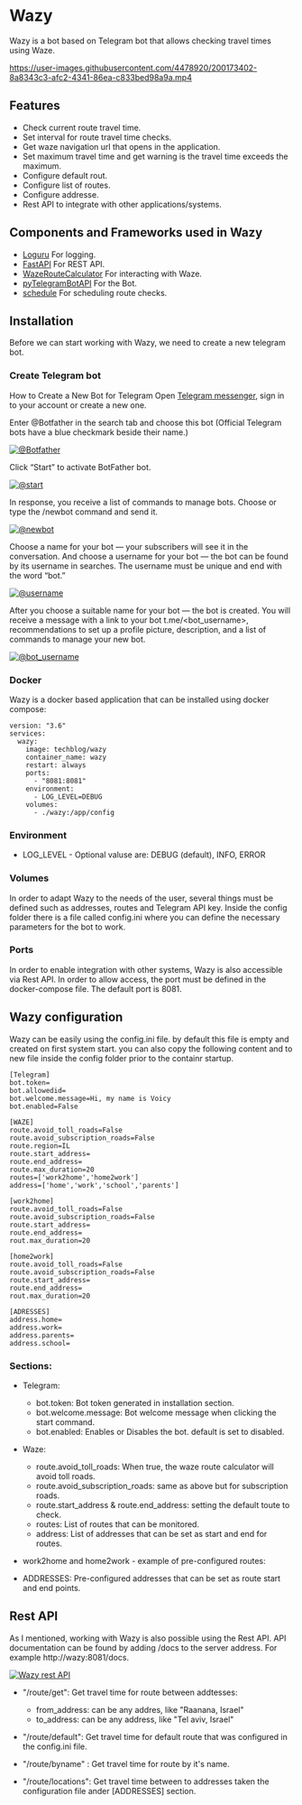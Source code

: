 # Wazy
Wazy is a bot based on Telegram bot that allows checking travel times using Waze.

https://user-images.githubusercontent.com/4478920/200173402-8a8343c3-afc2-4341-86ea-c833bed98a9a.mp4

## Features
- Check current route travel time.
- Set interval for route travel time checks.
- Get waze navigation url that opens in the application.
- Set maximum travel time and get warning is the travel time exceeds the maximum.
- Configure default rout.
- Configure list of routes.
- Configure addresse.
- Rest API to integrate with other applications/systems.


## Components and Frameworks used in Wazy
* [Loguru](https://pypi.org/project/loguru/) For logging.
* [FastAPI](https://github.com/tiangolo/fastapi) For REST API.
* [WazeRouteCalculator](https://github.com/kovacsbalu/WazeRouteCalculator) For interacting with Waze.
* [pyTelegramBotAPI](https://pypi.org/project/pyTelegramBotAPI/) For the Bot.
* [schedule](https://pypi.org/project/schedule/) For scheduling route checks.


## Installation
Before we can start working with Wazy, we need to create a new telegram bot. 

### Create Telegram bot
How to Create a New Bot for Telegram
Open [Telegram messenger](https://web.telegram.org/), sign in to your account or create a new one.

 Enter @Botfather in the search tab and choose this bot (Official Telegram bots have a blue checkmark beside their name.)

[![@Botfather](https://github.com/t0mer/voicy/blob/main/screenshots/scr1-min.png?raw=true "@Botfather")](https://github.com/t0mer/voicy/blob/main/screenshots/scr1-min.png?raw=true "@Botfather")

Click “Start” to activate BotFather bot.

[![@start](https://github.com/t0mer/voicy/blob/main/screenshots/scr2-min.png?raw=true "@start")](https://github.com/t0mer/voicy/blob/main/screenshots/scr1-min.png?raw=true "@start")

In response, you receive a list of commands to manage bots.
Choose or type the /newbot command and send it.

[![@newbot](https://github.com/t0mer/voicy/blob/main/screenshots/scr3-min.png?raw=true "@newbot")](https://github.com/t0mer/voicy/blob/main/screenshots/scr3-min.png?raw=true "@newbot")


Choose a name for your bot — your subscribers will see it in the conversation. And choose a username for your bot — the bot can be found by its username in searches. The username must be unique and end with the word “bot.”

[![@username](https://github.com/t0mer/voicy/blob/main/screenshots/scr4-min.png?raw=true "@username")](https://github.com/t0mer/voicy/blob/main/screenshots/scr4-min.png?raw=true "@username")


After you choose a suitable name for your bot — the bot is created. You will receive a message with a link to your bot t.me/<bot_username>, recommendations to set up a profile picture, description, and a list of commands to manage your new bot.

[![@bot_username](https://github.com/t0mer/voicy/blob/main/screenshots/scr5-min.png?raw=true "@bot_username")](https://github.com/t0mer/voicy/blob/main/screenshots/scr5-min.png?raw=true "@bot_username")



### Docker

Wazy is a docker based application that can be installed using docker compose:
```
version: "3.6"
services:
  wazy:
    image: techblog/wazy
    container_name: wazy
    restart: always
    ports:
      - "8081:8081"
    environment:
      - LOG_LEVEL=DEBUG
    volumes:
      - ./wazy:/app/config
```

### Environment
* LOG_LEVEL - Optional valuse are: DEBUG (default), INFO, ERROR

### Volumes
In order to adapt Wazy to the needs of the user, several things must be defined such as addresses, routes and Telegram API key. Inside the config folder there is a file called config.ini where you can define the necessary parameters for the bot to work.

### Ports
In order to enable integration with other systems, Wazy is also accessible via Rest API. In order to allow access, the port must be defined in the docker-compose file. The default port is 8081.


## Wazy configuration
Wazy can be easily using the config.ini file. by default this file is empty and created on first system start. you can also copy the following content and to new file inside the config folder prior to the containr startup.

```
[Telegram]
bot.token=
bot.allowedid=
bot.welcome.message=Hi, my name is Voicy
bot.enabled=False

[WAZE]
route.avoid_toll_roads=False
route.avoid_subscription_roads=False
route.region=IL
route.start_address=
route.end_address=
route.max_duration=20
routes=['work2home','home2work']
address=['home','work','school','parents']

[work2home]
route.avoid_toll_roads=False
route.avoid_subscription_roads=False
route.start_address=
route.end_address=
rout.max_duration=20

[home2work]
route.avoid_toll_roads=False
route.avoid_subscription_roads=False
route.start_address=
route.end_address=
rout.max_duration=20

[ADRESSES]
address.home=
address.work=
address.parents=
address.school=
```

### Sections:
* Telegram:
    * bot.token: Bot token generated in installation section.
    * bot.welcome.message: Bot welcome message when clicking the start command.
    * bot.enabled: Enables or Disables the bot. default is set to disabled.

* Waze:
    * route.avoid_toll_roads: When true, the waze route calculator will avoid toll roads.
    * route.avoid_subscription_roads: same as above but for subscription roads.
    * route.start_address & route.end_address: setting the default toute to check.
    * routes: List of routes that can be monitored.
    * address: List of addresses that can be set as start and end for routes.

* work2home and home2work - example of pre-configured routes:
* ADDRESSES: Pre-configured addresses that can be set as route start and end points.

## Rest API
As I mentioned, working with Wazy is also possible using the Rest API. API documentation can be found by adding /docs to the server address. For example http://wazy:8081/docs.

[![Wazy rest API](https://github.com/t0mer/Wazy/blob/main/screenshots/wazy.png?raw=true "Wazy rest API")](https://github.com/t0mer/Wazy/blob/main/screenshots/wazy.png?raw=true "Wazy rest API")


* "/route/get": Get travel time for route between addtesses:
    * from_address: can be any addres, like "Raanana, Israel"
    * to_address: can be any address, like "Tel aviv, Israel"

* "/route/default": Get travel time for default route that was configured in the config.ini file.
* "/route/byname" : Get travel time for route by it's name.
* "/route/locations": Get travel time between to addresses taken the configuration file ander [ADDRESSES] section. 
